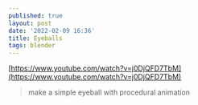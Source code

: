 ```yaml
---
published: true
layout: post
date: '2022-02-09 16:36'
title: Eyeballs
tags: blender 
---
```

[https://www.youtube.com/watch?v=j0DjQFD7TbM](https://www.youtube.com/watch?v=j0DjQFD7TbM)  
> make a simple eyeball with procedural animation   
